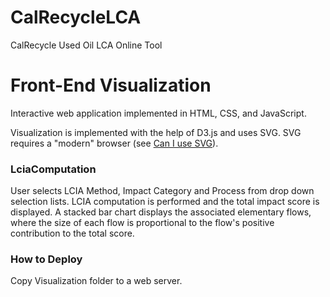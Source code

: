 CalRecycleLCA
=============

CalRecycle Used Oil LCA Online Tool

Front-End Visualization
=======================

Interactive web application implemented in HTML, CSS, and JavaScript. 


Visualization is implemented with the help of D3.js and uses SVG. SVG requires a "modern" browser (see [Can I use SVG](http://caniuse.com/svg)). 

### LciaComputation


User selects LCIA Method, Impact Category and Process from drop down selection lists. LCIA computation is performed and the total impact score is displayed. A stacked bar chart displays the associated elementary flows, where the size of each flow is proportional to the flow's positive contribution to the total score.

### How to Deploy

Copy Visualization folder to a web server. 

